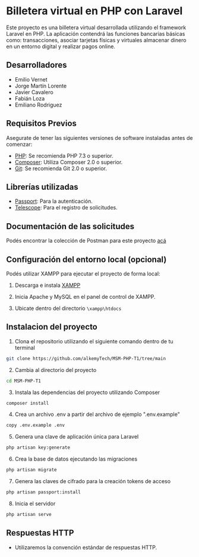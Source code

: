 # Billetera virtual en PHP con Laravel

Este proyecto es una billetera virtual desarrollada utilizando el framework Laravel en PHP. La aplicación contendrá las funciones bancarias básicas como: transacciones, asociar tarjetas físicas y virtuales almacenar dinero en un entorno digital y realizar pagos online.

## Desarrolladores

- Emilio Vernet
- Jorge Martín Lorente
- Javier Cavalero
- Fabián Loza
- Emiliano Rodriguez

## Requisitos Previos

Asegurate de tener las siguientes versiones de software instaladas antes de comenzar:

- [PHP](https://www.php.net/): Se recomienda PHP 7.3 o superior.
- [Composer](https://getcomposer.org/): Utiliza Composer 2.0 o superior.
- [Git](https://git-scm.com/): Se recomienda Git 2.0 o superior.

## Librerías utilizadas

- [Passport](https://laravel.com/docs/10.x/passport): Para la autenticación.
- [Telescope](https://laravel.com/docs/10.x/telescope): Para el registro de solicitudes.

## Documentación de las solicitudes

Podés encontrar la colección de Postman para este proyecto [acá](https://cloudy-spaceship-113435.postman.co/workspace/My-Workspace~65592114-9a2e-4700-8cc3-05a83bcff7e4/collection/26441397-7c814d86-5734-4c47-a0b5-8d0b8540f72f?action=share&creator=26441397) 


## Configuración del entorno local (opcional)

Podés utilizar XAMPP para ejecutar el proyecto de forma local:

1) Descarga e instala [XAMPP](https://www.apachefriends.org/es/download.html)

2) Inicia Apache y MySQL en el panel de control de XAMPP.

3) Ubicate dentro del directorio ``\xampp\htdocs``

## Instalacion del proyecto

1) Clona el repositorio utilizando el siguiente comando dentro de tu terminal

```bash
git clone https://github.com/alkemyTech/MSM-PHP-T1/tree/main
```
2) Cambia al directorio del proyecto

```bash
cd MSM-PHP-T1
```
3) Instala las dependencias del proyecto utilizando Composer

 ```bash
 composer install
 ```
 
4) Crea un archivo .env a partir del archivo de ejemplo ".env.example"

 ```bash
 copy .env.example .env
 ```

5) Genera una clave de aplicación única para Laravel

 ```bash
 php artisan key:generate
 ```

6) Crea la base de datos ejecutando las migraciones

 ```bash
 php artisan migrate
 ```

7) Genera las claves de cifrado para la creación tokens de acceso

 ```bash
 php artisan passport:install
 ```

8) Inicia el servidor

 ```bash
 php artisan serve
 ```

## Respuestas HTTP

- Utilizaremos la convención estándar de respuestas HTTP.

